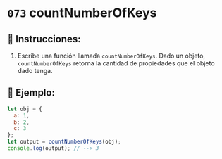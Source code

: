 # `073` countNumberOfKeys

## 📝 Instrucciones:

1. Escribe una función llamada `countNumberOfKeys`. Dado un objeto, `countNumberOfKeys` retorna la cantidad de propiedades que el objeto dado tenga.

## 📎 Ejemplo:

```Javascript
let obj = {
  a: 1,
  b: 2,
  c: 3
};
let output = countNumberOfKeys(obj);
console.log(output); // --> 3
```
